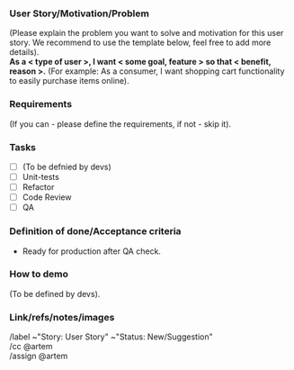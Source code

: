 ### User Story/Motivation/Problem
(Please explain the problem you want to solve and motivation for this user story. We recommend to use the template below, feel free to add more details).  
**As a < type of user >, I want < some goal, feature > so that < benefit, reason >.** (For example: As a consumer, I want shopping cart functionality to easily purchase items online).

### Requirements
(If you can - please define the requirements, if not - skip it).

### Tasks
- [ ] (To be defnied by devs)
- [ ] Unit-tests
- [ ] Refactor
- [ ] Code Review
- [ ] QA

### Definition of done/Acceptance criteria
- Ready for production after QA check.

### How to demo
(To be defined by devs).

### Link/refs/notes/images

/label ~"Story: User Story" ~"Status: New/Suggestion"  
/cc @artem  
/assign @artem